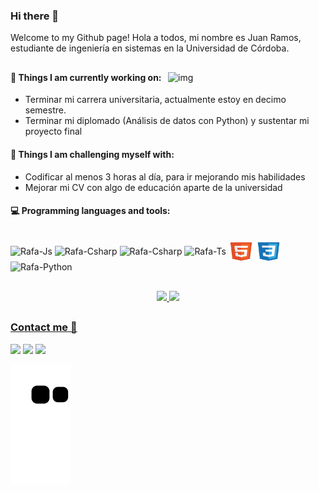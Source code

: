 ### Hi there 👋 
Welcome to my Github page!
Hola a todos, mi nombre es Juan Ramos, estudiante de ingeniería en sistemas en la Universidad de Córdoba.

##

<img align="right" alt="img" src="https://user-images.githubusercontent.com/95329610/181651775-10071158-9c28-4d29-aa1d-8d469650cee5.jpg" width="50%" height="auto" />


#### 🌱 Things I am currently working on: 
- Terminar mi carrera universitaria, actualmente estoy en decimo semestre. 
- Terminar mi diplomado (Análisis de datos con Python) y sustentar mi proyecto final


#### :muscle: Things I am challenging myself with:
- Codificar al menos 3 horas al día, para ir mejorando mis habilidades
- Mejorar mi CV con algo de educación aparte de la universidad


#### :computer: Programming languages and tools: 

<div style="display: inline_block"><br>
  <img align="center" alt="Rafa-Js" height="30" width="40" src="https://cdn.jsdelivr.net/gh/devicons/devicon/icons/python/python-original.svg">
  <img align="center" alt="Rafa-Csharp" height="30" width="40" src="https://cdn.jsdelivr.net/gh/devicons/devicon/icons/numpy/numpy-original.svg">
  <img align="center" alt="Rafa-Csharp" height="30" width="40" src="https://cdn.jsdelivr.net/gh/devicons/devicon/icons/pandas/pandas-original.svg">
  <img align="center" alt="Rafa-Ts" height="30" width="40" src="https://cdn.jsdelivr.net/gh/devicons/devicon/icons/java/java-original.svg">
  <img align="center" alt="Rafa-HTML" height="30" width="40" src="https://raw.githubusercontent.com/devicons/devicon/master/icons/html5/html5-original.svg">
  <img align="center" alt="Rafa-CSS" height="30" width="40" src="https://raw.githubusercontent.com/devicons/devicon/master/icons/css3/css3-original.svg">
  <img align="center" alt="Rafa-Python" height="30" width="40" src="https://cdn.jsdelivr.net/gh/devicons/devicon/icons/git/git-original.svg">
</div>

##

<div align="center">
  <a href="https://github.com/rafaballerini">
  <img height="150em" src="https://github-readme-stats.vercel.app/api?username=FobosAwAs&show_icons=true&theme=dark&include_all_commits=true&count_private=true"/>
  <img height="150em" src="https://github-readme-stats.vercel.app/api/top-langs/?username=FobosAwAs&layout=compact&langs_count=7&theme=dark"/>
</div>

##
### Contact me 📩

<div> 
  
  <a href = "mailto:juanramossc.741@gmail.com"><img src="https://img.shields.io/badge/-Gmail-%23333?style=for-the-badge&logo=gmail&logoColor=white" target="_blank"></a>
  <a href="https://twitter.com/JuanRamossC" target="_blank"><img src="https://img.shields.io/badge/Twitter-1DA1F2?style=for-the-badge&logo=twitter&logoColor=white" target="_blank"></a> 
  <a href="https://github.com/FobosAwAs" target="_blank"><img src="https://img.shields.io/badge/GitHub-100000?style=for-the-badge&logo=github&logoColor=white" target="_blank"></a>
 
  ![Snake animation](https://github.com/rafaballerini/rafaballerini/blob/output/github-contribution-grid-snake.svg)
 
</div>

